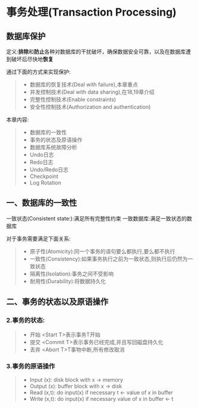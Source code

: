 # 事务处理(Transaction Processing)
## 数据库保护
定义:**排除**和**防止**各种对数据库的干扰破坏，确保数据安全可靠，以及在数据库遭到破坏后尽快地**恢复**

通过下面的方式来实现保护:
>+ 数据库的恢复技术(Deal with failure),本章重点
>+ 并发控制技术(Deal with data sharing),在18,19章介绍
>+ 完整性控制技术(Enable constraints)
>+ 安全性控制技术(Authorization and authentication)

本章内容:
>+ 数据库的一致性
>+ 事务的状态及原语操作
>+ 数据库系统故障分析
>+ Undo日志
>+ Redo日志
>+ Undo/Redo日志
>+ Checkpoint
>+ Log Rotation

## 一、数据库的一致性
一致状态(Consistent state:):满足所有完整性约束
一致数据库:满足一致状态的数据库

对于事务需要满足下面关系:
>+ 原子性(Atomicity):同一个事务的语句要么都执行,要么都不执行
>+ 一致性(Consistency):如果事务执行之前为一致状态,则执行后仍然为一致状态
>+ 隔离性(Isolation):事务之间不受影响
>+ 耐用性(Durability):将数据持久化

## 二、事务的状态以及原语操作
### 2.事务的状态:
>+ 开始 \<Start T\>表示事务T开始
>+ 提交 \<Commit T\>表示事务已经完成,并且写回磁盘持久化
>+ 丢弃 \<Abort T\>T事物中断,所有修改取消

### 3.事务的原语操作
>+ Input (x): disk block with x → memory 
>+ Output (x): buffer block with x → disk 
>+ Read (x,t): do input(x) if necessary t ← value of x in buffer 
>+ Write (x,t): do input(x) if necessary value of x in buffer ← t 


